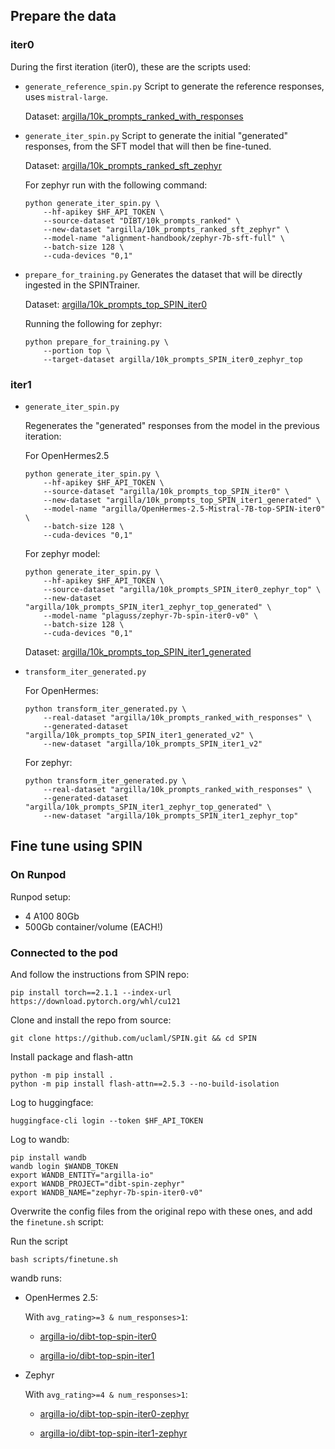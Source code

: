 ## Prepare the data

### iter0

During the first iteration (iter0), these are the scripts used:

- `generate_reference_spin.py`
    Script to generate the reference responses, uses `mistral-large`.

    Dataset: [argilla/10k_prompts_ranked_with_responses](https://huggingface.co/datasets/argilla/10k_prompts_ranked_with_responses)

- `generate_iter_spin.py`
    Script to generate the initial "generated" responses, from the SFT model that will then be fine-tuned.

    Dataset: [argilla/10k_prompts_ranked_sft_zephyr](https://huggingface.co/datasets/argilla/10k_prompts_ranked_sft_zephyr)

    For zephyr run with the following command:

    ```console
    python generate_iter_spin.py \
        --hf-apikey $HF_API_TOKEN \
        --source-dataset "DIBT/10k_prompts_ranked" \
        --new-dataset "argilla/10k_prompts_ranked_sft_zephyr" \
        --model-name "alignment-handbook/zephyr-7b-sft-full" \
        --batch-size 128 \
        --cuda-devices "0,1"
    ```

- `prepare_for_training.py`
    Generates the dataset that will be directly ingested in the SPINTrainer.

    Dataset: [argilla/10k_prompts_top_SPIN_iter0](https://huggingface.co/datasets/argilla/10k_prompts_top_SPIN_iter0)

    Running the following for zephyr: 

    ```console
    python prepare_for_training.py \
        --portion top \
        --target-dataset argilla/10k_prompts_SPIN_iter0_zephyr_top
    ```

### iter1

- `generate_iter_spin.py`

    Regenerates the "generated" responses from the model in the previous iteration:

    For OpenHermes2.5

    ```console
    python generate_iter_spin.py \
        --hf-apikey $HF_API_TOKEN \
        --source-dataset "argilla/10k_prompts_top_SPIN_iter0" \
        --new-dataset "argilla/10k_prompts_top_SPIN_iter1_generated" \
        --model-name "argilla/OpenHermes-2.5-Mistral-7B-top-SPIN-iter0" \
        --batch-size 128 \
        --cuda-devices "0,1"
    ```

    For zephyr model:

    ```console
    python generate_iter_spin.py \
        --hf-apikey $HF_API_TOKEN \
        --source-dataset "argilla/10k_prompts_SPIN_iter0_zephyr_top" \
        --new-dataset "argilla/10k_prompts_SPIN_iter1_zephyr_top_generated" \
        --model-name "plaguss/zephyr-7b-spin-iter0-v0" \
        --batch-size 128 \
        --cuda-devices "0,1"
    ```

    Dataset: [argilla/10k_prompts_top_SPIN_iter1_generated](https://huggingface.co/datasets/argilla/10k_prompts_top_SPIN_iter1_generated)

- `transform_iter_generated.py`

    For OpenHermes:

    ```console
    python transform_iter_generated.py \
        --real-dataset "argilla/10k_prompts_ranked_with_responses" \
        --generated-dataset "argilla/10k_prompts_top_SPIN_iter1_generated_v2" \
        --new-dataset "argilla/10k_prompts_SPIN_iter1_v2"
    ```

    For zephyr:

    ```console
    python transform_iter_generated.py \
        --real-dataset "argilla/10k_prompts_ranked_with_responses" \
        --generated-dataset "argilla/10k_prompts_SPIN_iter1_zephyr_top_generated" \
        --new-dataset "argilla/10k_prompts_SPIN_iter1_zephyr_top"
    ```


## Fine tune using SPIN

### On Runpod

Runpod setup:
- 4 A100 80Gb
- 500Gb container/volume (EACH!)

### Connected to the pod

And follow the instructions from SPIN repo:

```console
pip install torch==2.1.1 --index-url https://download.pytorch.org/whl/cu121
```

Clone and install the repo from source:

```console
git clone https://github.com/uclaml/SPIN.git && cd SPIN
```

Install package and flash-attn

```console
python -m pip install .
python -m pip install flash-attn==2.5.3 --no-build-isolation
```

Log to huggingface:

```console
huggingface-cli login --token $HF_API_TOKEN
```

Log to wandb:

```console
pip install wandb
wandb login $WANDB_TOKEN
export WANDB_ENTITY="argilla-io"
export WANDB_PROJECT="dibt-spin-zephyr"
export WANDB_NAME="zephyr-7b-spin-iter0-v0"
```

Overwrite the config files from the original repo with these ones, and add the `finetune.sh` script:

Run the script 

```console
bash scripts/finetune.sh
```

wandb runs:

- OpenHermes 2.5:

    With `avg_rating>=3 & num_responses>1`:

    - [argilla-io/dibt-top-spin-iter0](https://wandb.ai/argilla-io/dibt-top-spin-iter0/runs/ppqznjlm?workspace=user-plaguss-argilla)

    - [argilla-io/dibt-top-spin-iter1](https://wandb.ai/argilla-io/dibt-top-spin-iter1?workspace=user-plaguss-argilla)

- Zephyr

    With `avg_rating>=4 & num_responses>1`:

    - [argilla-io/dibt-top-spin-iter0-zephyr](https://wandb.ai/argilla-io/dibt-spin-zephyr/runs/439olh1m?nw=nwuserplagussargilla)

    - [argilla-io/dibt-top-spin-iter1-zephyr](https://wandb.ai/argilla-io/dibt-spin-zephyr/runs/q938reyu?nw=nwuserplagussargilla)
